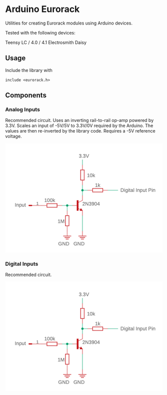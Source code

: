 # Arduino Eurorack

Utilities for creating Eurorack modules using Arduino devices.

Tested with the following devices:

Teensy LC / 4.0 / 4.1
Electrosmith Daisy


## Usage

Include the library with 

    include <eurorack.h>

## Components

### Analog Inputs

Recommended circuit. Uses an inverting rail-to-rail op-amp powered by 3.3V. Scales an input of -5V/5V to 3.3V/0V required by the Arduino. 
The values are then re-inverted by the library code. Requires a -5V reference voltage.

![Analog Input Circuit](/docs/input_analog.png)


### Digital Inputs

Recommended circuit.

![Digital Input Circuit](/docs/input_analog.png)
